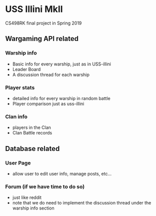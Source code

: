 # USS Illini MkII
CS498RK final project in Spring 2019

## Wargaming API related
### Warship info
- Basic info for every warship, just as in USS-illini
- Leader Board
- A discussion thread for each warship
### Player stats
- detailed info for every warship in random battle
- Player comparison just as uss-illini
### Clan info
- players in the Clan
- Clan Battle records

## Database related
### User Page
- allow user to edit user info, manage posts, etc...
### Forum (if we have time to do so)
- just like reddit
- note that we do need to implement the discussion thread under the warship info section
